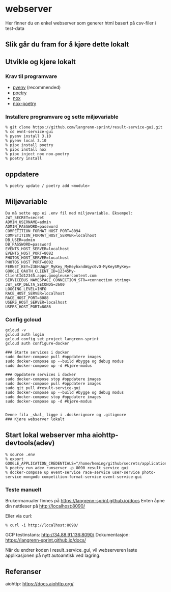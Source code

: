 # webserver

Her finner du en enkel webserver som generer html basert på csv-filer i test-data

## Slik går du fram for å kjøre dette lokalt

## Utvikle og kjøre lokalt

### Krav til programvare

- [pyenv](https://github.com/pyenv/pyenv) (recommended)
- [poetry](https://python-poetry.org/)
- [nox](https://nox.thea.codes/en/stable/)
- [nox-poetry](https://pypi.org/project/nox-poetry/)

### Installere programvare og sette miljøvariable

```Shell
% git clone https://github.com/langrenn-sprint/result-service-gui.git
% cd evnt-service-gui
% pyenv install 3.10
% pyenv local 3.10
% pipx install poetry
% pipx install nox
% pipx inject nox nox-poetry
% poetry install
```



## oppdatere

```Shell
% poetry update / poetry add <module>
```

## Miljøvariable

```Shell
Du må sette opp ei .env fil med miljøvariable. Eksempel:
JWT_SECRET=secret
ADMIN_USERNAME=admin
ADMIN_PASSWORD=password
COMPETITION_FORMAT_HOST_PORT=8094
COMPETITION_FORMAT_HOST_SERVER=localhost
DB_USER=admin
DB_PASSWORD=password
EVENTS_HOST_SERVER=localhost
EVENTS_HOST_PORT=8082
PHOTOS_HOST_SERVER=localhost
PHOTOS_HOST_PORT=8092
FERNET_KEY=23EHUWpP_MyKey_MyKeyhxndWqyc0vO-MyKeySMyKey=
GOOGLE_OAUTH_CLIENT_ID=12345My-ClientId12345.apps.googleusercontent.com
SERVICEBUS_NAMESPACE_CONNECTION_STR=<connection string>
JWT_EXP_DELTA_SECONDS=3600
LOGGING_LEVEL=INFO
RACE_HOST_SERVER=localhost
RACE_HOST_PORT=8088
USERS_HOST_SERVER=localhost
USERS_HOST_PORT=8086
```

### Config gcloud

```Shell
gcloud -v
gcloud auth login
gcloud config set project langrenn-sprint
gcloud auth configure-docker

### Starte services i docker
sudo docker-compose pull #oppdatere images
sudo docker-compose up --build #bygge og debug modus
sudo docker-compose up -d #kjøre-modus

### Oppdatere services i docker
sudo docker-compose stop #oppdatere images
sudo docker-compose pull #oppdatere images
sudo git pull #result-service-gui
sudo docker-compose up --build #bygge og debug modus
sudo docker-compose stop #oppdatere images
sudo docker-compose up -d #kjøre-modus


Denne fila _skal_ ligge i .dockerignore og .gitignore
### Kjøre webserver lokalt
```

## Start lokal webserver mha aiohttp-devtools(adev)

```Shell
% source .env
% export GOOGLE_APPLICATION_CREDENTIALS="/home/heming/github/secrets/application_default_credentials.json"
% poetry run adev runserver -p 8090 result_service_gui
% docker-compose up event-service race-service user-service photo-service mongodb competition-format-service event-service-gui
```

### Teste manuelt
Brukermanualer finnes på https://langrenn-sprint.github.io/docs
Enten åpne din nettleser på <http://localhost:8090/>

Eller via curl:

```Shell
% curl -i http://localhost:8090/
```

GCP testinstans: http://34.88.91.136:8090/
Dokumentasjon: https://langrenn-sprint.github.io/docs/

Når du endrer koden i result_service_gui, vil webserveren laste applikasjonen på nytt autoamtisk ved lagring.

## Referanser

aiohttp: <https://docs.aiohttp.org/>
